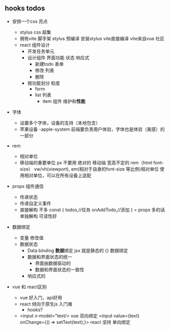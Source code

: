 ## hooks todos

- 安排一个css 亮点
    - stylus
        css 超集
    - 拥有vite 脚手架
        stylus 预编译 安装stylus vite直接编译
        vite来自vue 社区
    - react 组件设计
        - 开发任务单元
        - 设计组件
            界面功能 状态 响应式
            - 新建todo 表单
            - 修改 列表
            - 删除
        - 按功能划分 粒度
            - form
            - list 列表
                - item 组件 维护和**性能**

- 字体
    - 设置多个字体，设备的支持（本地包含）
    - 苹果设备 -apple-system 前端要负责用户体验，字体也是体验（美感）的一部分
- rem 
    - 相对单位
    - 移动端的重要单位 px 不要用 绝对的
        移动端 宽高不定的 rem（html font-size） vw/vh(viewport), em(相对于自身的font-size 等比例)相对单位 
        使用相对单位，可以在所有设备上适配 

- props 组件通信
    - 传递状态
    - 传递自定义事件
    - 直接解构 不多
        const {
            todos,//任务
            onAddTodo,//添加
        } = props 多的话单独解构  可读性好

- 数据绑定
    - 变量 修改值
    - 数据状态 
         - Data binding **数据**绑定 jsx 就是静态的
         {} 数据绑定
         - 数据和界面状态的统一 
            - 界面由数据驱动的
            - 数据和界面状态的一致性
        - 响应式的
- vue 和 react区别
    - vue 好入门，api好用
    - react 倾向于原生js 入门难
        - hooks?
    - <input v-model="text/> vue 双向绑定
        <input value={text} onChange={() => setText(text);}> react 坚持 单向绑定